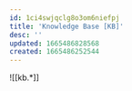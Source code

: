 ```yaml
---
id: 1ci4swjqclg8o3om6niefpj
title: 'Knowledge Base [KB]'
desc: ''
updated: 1665486828568
created: 1665486252544
---
```

![[kb.*]]
